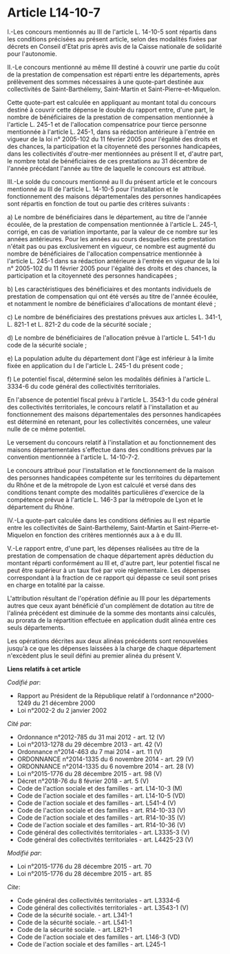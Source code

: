 # Article L14-10-7

I.-Les concours mentionnés au III de l'article L. 14-10-5 sont répartis dans les conditions précisées au présent article,
selon des modalités fixées par décrets en Conseil d'Etat pris après avis de la Caisse nationale de solidarité pour
l'autonomie. 

II.-Le concours mentionné au même III destiné à couvrir une partie du coût de la prestation de compensation est réparti entre
les départements, après prélèvement des sommes nécessaires à une quote-part destinée aux collectivités de Saint-Barthélemy,
Saint-Martin et Saint-Pierre-et-Miquelon. 

Cette quote-part est calculée en appliquant au montant total du concours destiné à couvrir cette dépense le double du rapport
entre, d'une part, le nombre de bénéficiaires de la prestation de compensation mentionnée à l'article L. 245-1 et de
l'allocation compensatrice pour tierce personne mentionnée à l'article L. 245-1, dans sa rédaction antérieure à l'entrée en
vigueur de la loi n° 2005-102 du 11 février 2005 pour l'égalité des droits et des chances, la participation et la citoyenneté
des personnes handicapées, dans les collectivités d'outre-mer mentionnées au présent II et, d'autre part, le nombre total de
bénéficiaires de ces prestations au 31 décembre de l'année précédant l'année au titre de laquelle le concours est attribué. 

III.-Le solde du concours mentionné au II du présent article et le concours mentionné au III de l'article L. 14-10-5 pour
l'installation et le fonctionnement des maisons départementales des personnes handicapées sont répartis en fonction de tout
ou partie des critères suivants : 

a) Le nombre de bénéficiaires dans le département, au titre de l'année écoulée, de la prestation de compensation mentionnée à
l'article L. 245-1, corrigé, en cas de variation importante, par la valeur de ce nombre sur les années antérieures. Pour les
années au cours desquelles cette prestation n'était pas ou pas exclusivement en vigueur, ce nombre est augmenté du nombre de
bénéficiaires de l'allocation compensatrice mentionnée à l'article L. 245-1 dans sa rédaction antérieure à l'entrée en
vigueur de la loi n° 2005-102 du 11 février 2005 pour l'égalité des droits et des chances, la participation et la citoyenneté
des personnes handicapées ; 

b) Les caractéristiques des bénéficiaires et des montants individuels de prestation de compensation qui ont été versés au
titre de l'année écoulée, et notamment le nombre de bénéficiaires d'allocations de montant élevé ; 

c) Le nombre de bénéficiaires des prestations prévues aux articles L. 341-1, L. 821-1 et L. 821-2 du code de la sécurité
sociale ; 

d) Le nombre de bénéficiaires de l'allocation prévue à l'article L. 541-1 du code de la sécurité sociale ; 

e) La population adulte du département dont l'âge est inférieur à la limite fixée en application du I de l'article L. 245-1
du présent code ; 

f) Le potentiel fiscal, déterminé selon les modalités définies à l'article L. 3334-6 du code général des collectivités
territoriales. 

En l'absence de potentiel fiscal prévu à l'article L. 3543-1 du code général des collectivités territoriales, le concours
relatif à l'installation et au fonctionnement des maisons départementales des personnes handicapées est déterminé en
retenant, pour les collectivités concernées, une valeur nulle de ce même potentiel. 

Le versement du concours relatif à l'installation et au fonctionnement des maisons départementales s'effectue dans des
conditions prévues par la convention mentionnée à l'article L. 14-10-7-2. 

Le concours attribué pour l'installation et le fonctionnement de la maison des personnes handicapées compétente sur les
territoires du département du Rhône et de la métropole de Lyon est calculé et versé dans des conditions tenant compte des
modalités particulières d'exercice de la compétence prévue à l'article L. 146-3 par la métropole de Lyon et le département du
Rhône. 

IV.-La quote-part calculée dans les conditions définies au II est répartie entre les collectivités de Saint-Barthélemy,
Saint-Martin et Saint-Pierre-et-Miquelon en fonction des critères mentionnés aux a à e du III. 

V.-Le rapport entre, d'une part, les dépenses réalisées au titre de la prestation de compensation de chaque département après
déduction du montant réparti conformément au III et, d'autre part, leur potentiel fiscal ne peut être supérieur à un taux
fixé par voie réglementaire. Les dépenses correspondant à la fraction de ce rapport qui dépasse ce seuil sont prises en
charge en totalité par la caisse. 

L'attribution résultant de l'opération définie au III pour les départements autres que ceux ayant bénéficié d'un complément
de dotation au titre de l'alinéa précédent est diminuée de la somme des montants ainsi calculés, au prorata de la répartition
effectuée en application dudit alinéa entre ces seuls départements. 

Les opérations décrites aux deux alinéas précédents sont renouvelées jusqu'à ce que les dépenses laissées à la charge de
chaque département n'excèdent plus le seuil défini au premier alinéa du présent V.

**Liens relatifs à cet article**

_Codifié par_:

  - Rapport au Président de la République relatif à l'ordonnance n°2000-1249 du 21 décembre 2000
  - Loi n°2002-2 du 2 janvier 2002

_Cité par_:

  - Ordonnance n°2012-785 du 31 mai 2012 - art. 12 (V)
  - Loi n°2013-1278 du 29 décembre 2013 - art. 42 (V)
  - Ordonnance n°2014-463 du 7 mai 2014 - art. 11 (V)
  - ORDONNANCE n°2014-1335 du 6 novembre 2014 - art. 29 (V)
  - ORDONNANCE n°2014-1335 du 6 novembre 2014 - art. 28 (V)
  - Loi n°2015-1776 du 28 décembre 2015 - art. 98 (V)
  - Décret n°2018-76 du 8 février 2018 - art. 5 (V)
  - Code de l'action sociale et des familles - art. L14-10-3 (M)
  - Code de l'action sociale et des familles - art. L14-10-5 (VD)
  - Code de l'action sociale et des familles - art. L541-4 (V)
  - Code de l'action sociale et des familles - art. R14-10-33 (V)
  - Code de l'action sociale et des familles - art. R14-10-35 (V)
  - Code de l'action sociale et des familles - art. R14-10-36 (V)
  - Code général des collectivités territoriales - art. L3335-3 (V)
  - Code général des collectivités territoriales - art. L4425-23 (V)

_Modifié par_:

  - Loi n°2015-1776 du 28 décembre 2015 - art. 70
  - Loi n°2015-1776 du 28 décembre 2015 - art. 85

_Cite_:

  - Code général des collectivités territoriales - art. L3334-6
  - Code général des collectivités territoriales - art. L3543-1 (V)
  - Code de la sécurité sociale. - art. L341-1
  - Code de la sécurité sociale. - art. L541-1
  - Code de la sécurité sociale. - art. L821-1
  - Code de l'action sociale et des familles - art. L146-3 (VD)
  - Code de l'action sociale et des familles - art. L245-1
